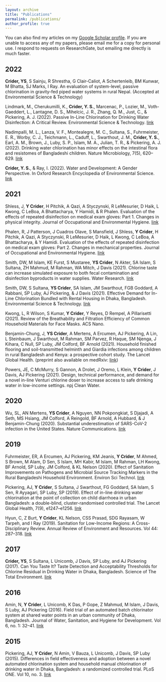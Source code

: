 ```yaml
---
layout: archive
title: "Publications"
permalink: /publications/
author_profile: true
---
```


You can also find my articles on my [Google Scholar profile](https://scholar.google.com/citations?user=yD_m398AAAAJ&hl=en). If you are unable to access any of my papers, please email me for a copy for personal use. I respond to requests on ResearchGate, but emailing me directly is much faster. 

## 2022

**Crider, YS**, S Sainju, R Shrestha, G Clair-Caliot, A Schertenleib, BM Kunwar, M Bhatta, SJ Marks, I Ray. An evaluation of system-level, passive chlorination in gravity-fed piped water systems in rural Nepal. (Accepted at Environmental Science & Technology)

Lindmark, M., Cherukumilli, K., **Crider, Y. S.**, Marcenac, P., Lozier, M., Voth-Gaeddert, L., Lantagne, D. S., Mihelcic, J. R., Zhang, Q. M., Just, C., & Pickering, A. J. (2022). Passive In-Line Chlorination for Drinking Water Disinfection: A Critical Review. Environmental Science & Technology. [link](https://doi.org/10.1021/acs.est.1c08580)

Nadimpalli, M. L., Lanza, V. F., Montealegre, M. C., Sultana, S., Fuhrmeister, E. R., Worby, C. J., Teichmann, L., Caduff, L., Swarthout, J. M., **Crider, Y. S.**, Earl, A. M., Brown, J., Luby, S. P., Islam, M. A., Julian, T. R., & Pickering, A. J. (2022). Drinking water chlorination has minor effects on the intestinal flora and resistomes of Bangladeshi children. Nature Microbiology, 7(5), 620–629. [link](https://doi.org/10.1038/s41564-022-01101-3)

**Crider, Y. S.**, & Ray, I. (2022). Water and Development: A Gender Perspective. In Oxford Research Encyclopedia of Environmental Science. [link](https://doi.org/10.1093/acrefore/9780199389414.013.685)

## 2021

Shless, J, **Y Crider**, H Pitchik, A Qazi, A Styczynski, R LeMesurier, D Haik, L Kwong, C LeBoa, A Bhattacharya, Y Hamidi, & R Phalen. Evaluation of the effects of repeated disinfection on medical exam gloves: Part 1. Changes in physical integrity. Journal of Occupational and Environmental Hygiene. [link](https://doi.org/10.1080/15459624.2021.2015072)

Phalen, R, J Patterson, J Cuadros Olave, S Mansfield, J Shless, **Y Crider**, H Pitchik, A Qazi, A Styczynski, R LeMesurier, D Haik, L Kwong, C LeBoa, A Bhattacharya, & Y Hamidi. Evaluation of the effects of repeated disinfection on medical exam gloves: Part 2. Changes in mechanical properties. Journal of Occupational and Environmental Hygiene. [link](https://doi.org/10.1080/15459624.2021.2015073)

Smith, DW, M Islam, KE Furst, S Mustaree, **YS Crider**, N Akter, SA Islam, S Sultana, ZH Mahmud, M Rahman, WA Mitch, J Davis (2021). Chlorine taste can increase simulated exposure to both fecal contamination and disinfection byproducts in water supplies. Water Research. [link](https://doi.org/10.1016/j.watres.2021.117806)

Smith, DW, S Sultana, **YS Crider**, SA Islam, JM Swarthout, FGB Goddard, A Rabbani, SP Luby, AJ Pickering, & J Davis (2021). Effective Demand for In-Line Chlorination Bundled with Rental Housing in Dhaka, Bangladesh. Environmental Science & Technology. [link](https://doi.org/10.1021/acs.est.1c01308)

Kwong, L, R Wilson, S Kumar, **Y Crider**, Y Reyes, D Rempel, A Pillarisetti (2021). Review of the Breathability and Filtration Efficiency of Common Household Materials for Face Masks. ACS Nano.

Benjamin-Chung, J, **YS Crider**, A Mertens, A Ercumen, AJ Pickering, A Lin, L Steinbaum, J Swarthout, M Rahman, SM Parvez, R Haque, SM Njenga, J Kihara, C Null, SP Luby, JM Colford, BF Arnold (2021). Household finished flooring and soil-transmitted helminth and Giardia infections among children in rural Bangladesh and Kenya: a prospective cohort study. The Lancet Global Health.
(preprint also available on medRxiv: [link](https://doi.org/10.1101/2020.06.23.20138578))

Powers, JE, C McMurry, S Gannon, A Drolet, J Oremo, L Klein, **Y Crider**, J Davis, AJ Pickering (2021). Design, technical performance, and demand for a novel in-line Venturi chlorine doser to increase access to safe drinking water in low-income settings. npj Clean Water. 

## 2020
Wu, SL, AN Mertens, **YS Crider**, A Nguyen, NN Pokpongkiat, S Djajadi, A Seth, MS Hsiang, JM Colford, A Reingold, BF Arnold, A Hubbard, & J Benjamin-Chung (2020). Substantial underestimation of SARS-CoV-2 infection in the United States. Nature Communications. [link](https://doi.org/10.1038/s41467-020-18272-4)

## 2019
Fuhrmeister, ER, A Ercumen, AJ Pickering, KM Jeanis, **Y Crider**, M Ahmed, S Brown, M Alam, D Sen, S Islam, MH Kabir, M Islam, M Rahman, LH Kwong, BF Arnold, SP Luby, JM Colford, & KL Nelson (2020). Effect of Sanitation Improvements on Pathogens and Microbial Source Tracking Markers in the Rural Bangladeshi Household Environment. Environ Sci Technol. [link](https://doi.org/10.1021/acs.est.9b04835)

Pickering, AJ, **Y Crider**, S Sultana, J Swarthout, FG Goddard, SA Islam, S Sen, R Ayyagari, SP Luby, SP (2019). Effect of in-line drinking water chlorination at the point of collection on child diarrhoea in urban Bangladesh: a double-blind, cluster-randomised controlled trial. The Lancet Global Health, 7(9), e1247–e1256. [link](https://doi.org/10.1016/S2214-109X(19)30315-8)

Hyun, C, Z Burt, **Y Crider**, KL Nelson, CSS Prasad, SDG Rayasam, W Tarpeh, and I Ray (2019). Sanitation for Low-Income Regions: A Cross-Disciplinary Review. Annual Review of Environment and Resources. Vol 44: 287–318. [link](https://doi.org/10.1146/annurev-environ-101718-033327)

## 2017
**Crider, YS**, S Sultana, L Unicomb, J Davis, SP Luby, and AJ Pickering (2017). Can You Taste It? Taste Detection and Acceptability Thresholds for Chlorine Residual in Drinking Water in Dhaka, Bangladesh. Science of The Total Environment. [link](https://doi.org/10.1016/j.scitotenv.2017.09.135)

## 2016
Amin, N, **Y Crider**, L Unicomb, K Das, P Gope, Z Mahmud, M Islam, J Davis, S Luby, AJ Pickering (2016). Field trial of an automated batch chlorinator system at shared water points in an urban community of Dhaka, Bangladesh. Journal of Water, Sanitation, and Hygiene for Development. Vol 6, no. 1: 32–41. [link](https://doi.org/10.2166/washdev.2016.027)

## 2015
Pickering, AJ, **Y Crider**, N Amin, V Bauza, L Unicomb, J Davis, SP Luby (2015). Differences in field effectiveness and adoption between a novel automated chlorination system and household manual chlorination of drinking water in Dhaka, Bangladesh: a randomized controlled trial. PLoS ONE. Vol 10, no. 3. [link](https://doi.org/10.1371/journal.pone.0118397)

